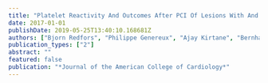 ```yaml
---
title: "Platelet Reactivity And Outcomes After PCI Of Lesions With And Without In-Stent Restenosis: The ADAPT-DES Study"
date: 2017-01-01
publishDate: 2019-05-25T13:40:10.168681Z
authors: ["Bjorn Redfors", "Philippe Genereux", "Ajay Kirtane", "Bernhard Witzenbichler", "Akiko Maehara", "Giora Weisz", "Thomas McAndrew", "Roxana Mehran", "Gregg Stone"]
publication_types: ["2"]
abstract: ""
featured: false
publication: "*Journal of the American College of Cardiology*"
---
```


